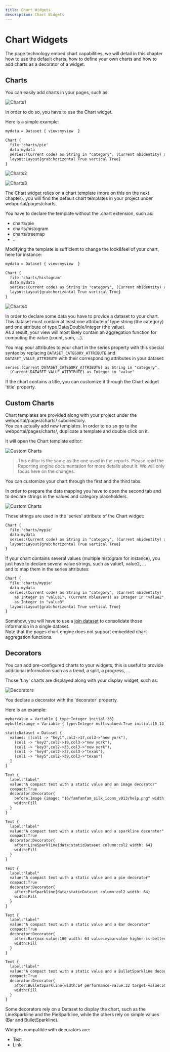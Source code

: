 ```yaml
---
title: Chart Widgets
description: Chart Widgets
---
```


# Chart Widgets

The page technology embed chart capabilities, we will detail in this chapter how to use the default charts, how to define your own charts and how to add charts as a decorator of a widget.  

## Charts

You can easily add  charts in your pages, such as:  

![Charts1](./images/chart01.png "Charts1")  

In order to do so, you have to use the Chart widget.  

Here is a simple example:  

```page
mydata = Dataset { view:myview  }

Chart {
  file:'charts/pie'
  data:mydata
  series:(Current code) as String in "category", (Current nbidentity) as Integer in "value"
  layout:Layout{grab:horizontal True vertical True}
}
```

![Charts2](./images/chart02.png "Charts2")  

![Charts3](./images/chart03.png "Charts3")  

The Chart widget relies on a chart template (more on this on the next chapter). you will find the default chart templates in your project under webportal/pages/charts.  

You have to declare the template without the .chart extension, such as:  

- charts/pie
- charts/histogram
- charts/treemap
- ...  

Modifying the template is sufficient to change the look&feel of your chart, here for instance:  

```page
mydata = Dataset { view:myview  }

Chart {
  file:'charts/histogram'
  data:mydata
  series:(Current code) as String in "category", (Current nbidentity) as Integer in "value"
  layout:Layout{grab:horizontal True vertical True}
}
```

![Charts4](./images/chart04.png "Charts4")  

In order to declare some data you have to provide a dataset to your chart. This dataset must contain at least one attribute of type string (the category) and one attribute of type Date/Double/integer (the value).  
As a result, your view will most likely contain an aggregation function for computing the value (count, sum, ...).  

You map your attributes to your chart in the series property with this special syntax by replacing `DATASET_CATEGORY_ATTRIBUTE` and `DATASET_VALUE_ATTRIBUTE` with their corresponding attributes in your dataset:  

```page
series:(Current DATASET_CATEGORY_ATTRIBUTE) as String in "category",
  (Current DATASET_VALUE_ATTRIBUTE) as Integer in "value"
```

If the chart contains a title, you can customize it through the Chart widget 'title' property.  

## Custom Charts

Chart templates are provided along with your project under the webportal/pages/charts/ subdirectory.  
You can actually add new templates. In order to do so go to the webportal/pages/charts/,  duplicate a template and double click on it.  

It will open the Chart template editor:  

![Custom Charts](./images/chart05.png "Custom Charts")  

> This editor is the same as the one used in the reports. Please read the Reporting engine documentation for more details about it. We will only focus here on the changes.  

You can customize your chart through the first and the third tabs.  

In order to prepare the data mapping you have to open the second tab and to declare strings in the values and category placeholders.  

![Custom Charts](./images/chart06.png "Custom Charts")  

Those strings are used in the 'series' attribute of the Chart widget:  

```page
Chart {
  file:'charts/mypie'
  data:mydata
  series:(Current code) as String in "category", (Current nbidentity) as Integer in "value"
  layout:Layout{grab:horizontal True vertical True}
}
```

If your chart contains several values (multiple histogram for instance), you just have to declare several value strings, such as value1, value2, ...  
and to map them in the series attributes:  

```page
Chart {
  file:'charts/mypie'
  data:mydata
  series:(Current code) as String in "category", (Current nbidentity)
    as Integer in "value1", (Current nbleavers) as Integer in "value2", (Current nbcontractors)
    as Integer in "value3"
  layout:Layout{grab:horizontal True vertical True}
}
```

Somehow, you will have to use a [join dataset](./05-advanced-data-binding.md) to consolidate those information in a single dataset.  
Note that the pages chart engine does not support embedded chart aggregation functions.  

## Decorators

You can add pre-configured charts to your widgets, this is useful to provide additional information such as a trend, a split, a progress, ...  

Those 'tiny' charts are displayed along with your display widget, such as:  

![Decorators](./images/chart07.png "Decorators")  

You declare a decorator with the 'decorator' property.  

Here is an example:  

```page
mybarvalue = Variable { type:Integer initial:33}
mybulletrange = Variable { type:Integer multivalued:True initial:[5,13,55,76] }

staticDataset = Dataset {
  values: [(col1 -> "key1",col2->17,col3->"new york"),
    (col1 -> "key2",col2->19,col3->"new york"),
    (col1 -> "key3",col2->33,col3->"new york"),
    (col1 -> "key4",col2->37,col3->"texas"),
    (col1 -> "key5",col2->39,col3->"texas")
  ]
}

Text {
  label:"label"
  value:"A compact text with a static value and an image decorator"
  compact:True
  decorator:Decorator{
    before:Image {image: "16/famfamfam_silk_icons_v013/help.png" width:20}
    width:Fill
  }
}

Text {
  label:"label"
  value:"A compact text with a static value and a sparkline decorator"
  compact:True
  decorator:Decorator{
    after:LineSparkline{data:staticDataset column:col2 width: 64}
    width:Fill
  }
}

Text {
  label:"label"
  value:"A compact text with a static value and a pie decorator"
  compact:True
  decorator:Decorator{
    after:PieSparkline{data:staticDataset column:col2 width: 64}
    width:Fill
  }
}

Text {
  label:"label"
  value:"A compact text with a static value and a Bar decorator"
  compact:True
  decorator:Decorator{
    after:Bar{max-value:100 width: 64 value:mybarvalue higher-is-better:True threshold-normal:66 threshold-critical: 33 tooltip:Concat(mybarvalue,'/100')}
    width:Fill
  }
}

Text {
  label:"label"
  value:"A compact text with a static value and a BulletSparkline decorator"
  compact:True
  decorator:Decorator{
    after:BulletSparkline{width:64 performance-value:33 target-value:50 range-values:mybulletrange }
    width:Fill
  }
}
```

Some decorators rely on a Dataset to display the chart, such as the LineSparkline and the PieSparkline, while the others rely on simple values (Bar and BulletSparkline).  

Widgets compatible with decorators are:  

- Text
- Link
